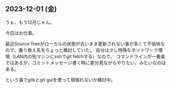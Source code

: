 ## 2023-12-01 (金)

うぉ、もう12月じゃん。

今日はお仕事。

最近Source Treeがローカルの状態が古いまま更新されない事が多くて不愉快なので、乗り換え先をちょっと検討していた。
自分は少し特殊なネットワーク環境（LAN内の別マシンにsshでgit fetchする）なので、
コマンドラインが一番楽ではあるが、コミットメッセージ書く時に差分見ながらやりたい、みたいなのはある。

という事でgitkとgit guiを使って頑張れないか検討中。
